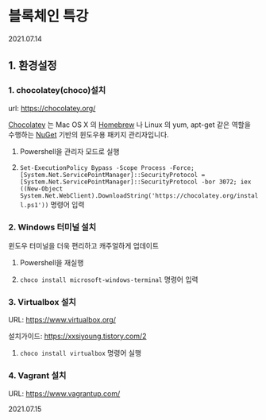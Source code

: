 # 블록체인 특강

2021.07.14



## 1. 환경설정

### 1. chocolatey(choco)설치

url: https://chocolatey.org/

[Chocolatey](https://chocolatey.org/) 는 Mac OS X 의 [Homebrew](http://brew.sh/index_ko.html) 나 Linux 의 yum, apt-get 같은 역할을 수행하는 [NuGet](https://www.nuget.org/) 기반의 윈도우용 패키지 관리자입니다.

1. Powershell을 관리자 모드로 실행

2. `Set-ExecutionPolicy Bypass -Scope Process -Force; [System.Net.ServicePointManager]::SecurityProtocol = [System.Net.ServicePointManager]::SecurityProtocol -bor 3072; iex ((New-Object System.Net.WebClient).DownloadString('https://chocolatey.org/install.ps1'))` 명령어 입력

### 2. Windows 터미널 설치

윈도우 터미널을 더욱 편리하고 캐주얼하게 업데이트

1. Powershell을 재실행

2. `choco install microsoft-windows-terminal` 명령어 입력



### 3. Virtualbox 설치

URL: https://www.virtualbox.org/

설치가이드: https://xxsiyoung.tistory.com/2

1. `choco install virtualbox` 명령어 실행



### 4. Vagrant 설치

URL: https://www.vagrantup.com/





2021.07.15
